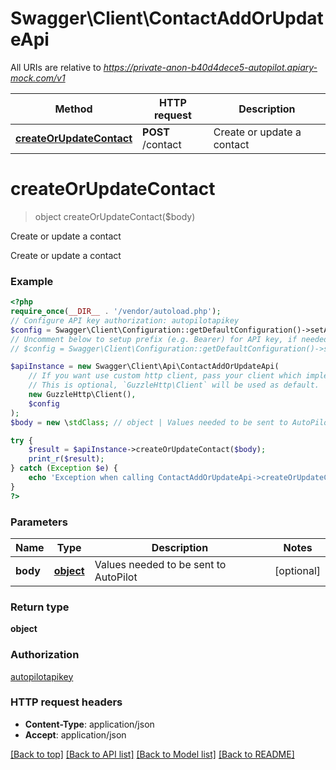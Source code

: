 # Swagger\Client\ContactAddOrUpdateApi

All URIs are relative to *https://private-anon-b40d4dece5-autopilot.apiary-mock.com/v1*

Method | HTTP request | Description
------------- | ------------- | -------------
[**createOrUpdateContact**](ContactAddOrUpdateApi.md#createOrUpdateContact) | **POST** /contact | Create or update a contact

# **createOrUpdateContact**
> object createOrUpdateContact($body)

Create or update a contact

Create or update a contact

### Example
```php
<?php
require_once(__DIR__ . '/vendor/autoload.php');
// Configure API key authorization: autopilotapikey
$config = Swagger\Client\Configuration::getDefaultConfiguration()->setApiKey('autopilotapikey', 'YOUR_API_KEY');
// Uncomment below to setup prefix (e.g. Bearer) for API key, if needed
// $config = Swagger\Client\Configuration::getDefaultConfiguration()->setApiKeyPrefix('autopilotapikey', 'Bearer');

$apiInstance = new Swagger\Client\Api\ContactAddOrUpdateApi(
    // If you want use custom http client, pass your client which implements `GuzzleHttp\ClientInterface`.
    // This is optional, `GuzzleHttp\Client` will be used as default.
    new GuzzleHttp\Client(),
    $config
);
$body = new \stdClass; // object | Values needed to be sent to AutoPilot

try {
    $result = $apiInstance->createOrUpdateContact($body);
    print_r($result);
} catch (Exception $e) {
    echo 'Exception when calling ContactAddOrUpdateApi->createOrUpdateContact: ', $e->getMessage(), PHP_EOL;
}
?>
```

### Parameters

Name | Type | Description  | Notes
------------- | ------------- | ------------- | -------------
 **body** | [**object**](../Model/object.md)| Values needed to be sent to AutoPilot | [optional]

### Return type

**object**

### Authorization

[autopilotapikey](../../README.md#autopilotapikey)

### HTTP request headers

 - **Content-Type**: application/json
 - **Accept**: application/json

[[Back to top]](#) [[Back to API list]](../../README.md#documentation-for-api-endpoints) [[Back to Model list]](../../README.md#documentation-for-models) [[Back to README]](../../README.md)

